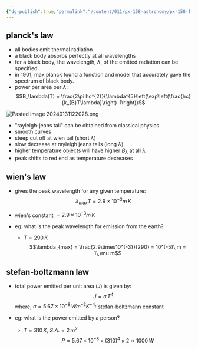 ```yaml
---
{"dg-publish":true,"permalink":"/content/011/px-158-astronomy/px-158-f-blackbody-and-colours/px-158-f1-black-body-radiation/","created":"2024-11-25T10:50:32.000+00:00","updated":"2024-11-26T20:13:28.510+00:00"}
---
```


## planck's law
- all bodies emit thermal radiation
- a black body absorbs perfectly at all wavelengths
- for a black body, the wavelength, $\lambda$, of the emitted radiation can be specified
- in 1901, max planck found a function and model that accurately gave the spectrum of  black body.
- power per area per $\lambda:$ 
$$B_\lambda(T) = \frac{2\pi hc^{2}}{\lambda^{5}\left(\exp\left(\frac{hc}{k_{B}T\lambda}\right)-1\right)}$$

![Pasted image 20240131122028.png](/img/user/pics/Pasted%20image%2020240131122028.png)
- "rayleigh-jeans tail" can be obtained from classical physics
- smooth curves
- steep cut off at wien tail (short $\lambda$)
- slow decrease at rayleigh jeans tails (long $\lambda$)
- higher temperature objects will have higher $B_{\lambda}$ at all $\lambda$
- peak shifts to red end as temperature decreases
## wien's law
- gives the peak wavelength for any given temperature: 
$$\lambda_{max}T = 2.9\times10^{-3}m\,K$$
- wien's constant $= 2.9\times10^{-3} m\,K$

- eg: what is the peak wavelength for emission from the earth?
	- $T=290\,K$
	$$\lambda_{max} = \frac{2.9\times10^{-3}}{290} = 10^{-5}\,m = 1\,\mu m$$
## stefan-boltzmann law
- total power emitted per unit area ($J$) is given by: 
$$J = \sigma\,T^{4}$$ 
	where, $\sigma=5.67\times10^{-8}\,Wm^{-2}K^{-4}:$ stefan-boltzmann constant

- eg: what is the power emitted by a person?
	- $T=310\,K$, $S.A.=2\,m^{2}$
	$$P = 5.67\times10^{-8} \times(310)^{4} \times 2 \approx 1000\,W$$


